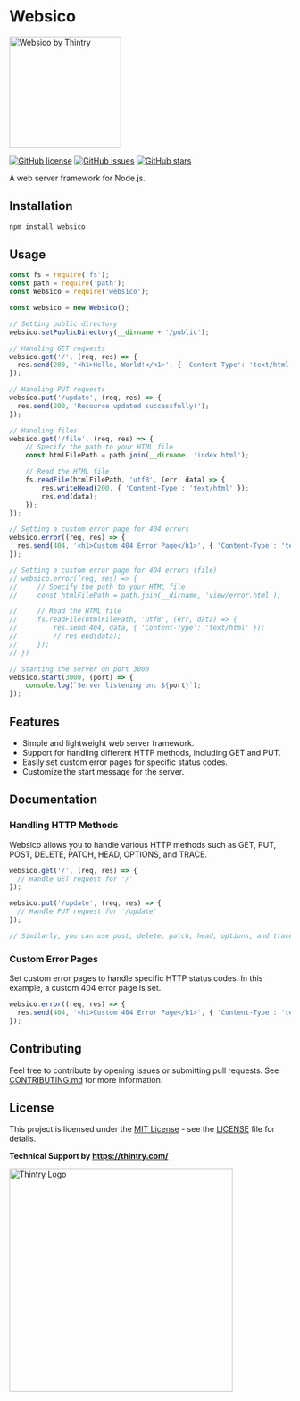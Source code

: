 # Websico

<img src="https://thintry.com/wp-content/uploads/2023/12/webu.jslogo.png" alt="Websico by Thintry" width="200">

[![GitHub license](https://img.shields.io/github/license/mrsajadpp/websico.svg)](https://github.com/mrsajadpp/websico/blob/main/LICENSE)
[![GitHub issues](https://img.shields.io/github/issues/mrsajadpp/websico.svg)](https://github.com/mrsajadpp/websico/issues)
[![GitHub stars](https://img.shields.io/github/stars/mrsajadpp/websico.svg)](https://github.com/mrsajadpp/websico/stargazers)

A web server framework for Node.js.

## Installation

```bash
npm install websico
```

## Usage

```javascript
const fs = require('fs');
const path = require('path');
const Websico = require('websico');

const websico = new Websico();

// Setting public directory
websico.setPublicDirectory(__dirname + '/public');

// Handling GET requests
websico.get('/', (req, res) => {
  res.send(200, '<h1>Hello, World!</h1>', { 'Content-Type': 'text/html' });
});

// Handling PUT requests
websico.put('/update', (req, res) => {
  res.send(200, 'Resource updated successfully!');
});

// Handling files
websico.get('/file', (req, res) => {
    // Specify the path to your HTML file
    const htmlFilePath = path.join(__dirname, 'index.html');

    // Read the HTML file
    fs.readFile(htmlFilePath, 'utf8', (err, data) => {
        res.writeHead(200, { 'Content-Type': 'text/html' });
        res.end(data);
    });
});

// Setting a custom error page for 404 errors
websico.error((req, res) => {
  res.send(404, '<h1>Custom 404 Error Page</h1>', { 'Content-Type': 'text/html' });
});

// Setting a custom error page for 404 errors (file)
// websico.error((req, res) => {
//     // Specify the path to your HTML file
//     const htmlFilePath = path.join(__dirname, 'view/error.html');

//     // Read the HTML file
//     fs.readFile(htmlFilePath, 'utf8', (err, data) => {
//         res.send(404, data, { 'Content-Type': 'text/html' });
//         // res.end(data);
//     });
// })

// Starting the server on port 3000
websico.start(3000, (port) => {
    console.log(`Server listening on: ${port}`);
});
```

## Features

- Simple and lightweight web server framework.
- Support for handling different HTTP methods, including GET and PUT.
- Easily set custom error pages for specific status codes.
- Customize the start message for the server.

## Documentation

### Handling HTTP Methods

Websico allows you to handle various HTTP methods such as GET, PUT, POST, DELETE, PATCH, HEAD, OPTIONS, and TRACE.

```javascript
websico.get('/', (req, res) => {
  // Handle GET request for '/'
});

websico.put('/update', (req, res) => {
  // Handle PUT request for '/update'
});

// Similarly, you can use post, delete, patch, head, options, and trace methods
```

### Custom Error Pages

Set custom error pages to handle specific HTTP status codes. In this example, a custom 404 error page is set.

```javascript
websico.error((req, res) => {
  res.send(404, '<h1>Custom 404 Error Page</h1>', { 'Content-Type': 'text/html' });
});
```

## Contributing

Feel free to contribute by opening issues or submitting pull requests. See [CONTRIBUTING.md](CONTRIBUTING.md) for more information.

## License

This project is licensed under the [MIT License](https://opensource.org/licenses/MIT) - see the [LICENSE](LICENSE) file for details.

<b>Technical Support by https://thintry.com/</b>

<img src="https://thintry.com/wp-content/uploads/2023/12/nobnr2-1.png" alt="Thintry Logo" width="400">
